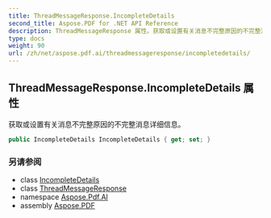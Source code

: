 ```yaml
---
title: ThreadMessageResponse.IncompleteDetails
second_title: Aspose.PDF for .NET API Reference
description: ThreadMessageResponse 属性。获取或设置有关消息不完整原因的不完整消息详细信息
type: docs
weight: 90
url: /zh/net/aspose.pdf.ai/threadmessageresponse/incompletedetails/
---
```

## ThreadMessageResponse.IncompleteDetails 属性

获取或设置有关消息不完整原因的不完整消息详细信息。

```csharp
public IncompleteDetails IncompleteDetails { get; set; }
```

### 另请参阅

* class [IncompleteDetails](../../incompletedetails/)
* class [ThreadMessageResponse](../)
* namespace [Aspose.Pdf.AI](../../../aspose.pdf.ai/)
* assembly [Aspose.PDF](../../../)